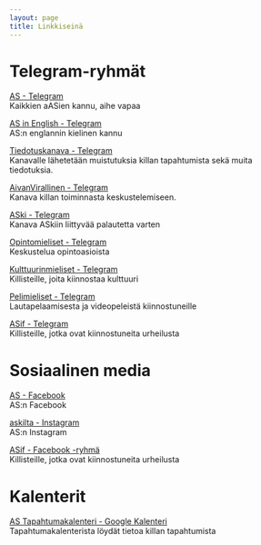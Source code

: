 ```yaml
---
layout: page
title: Linkkiseinä
---
```


# Telegram-ryhmät

[AS - Telegram](https://t.me/joinchat/D1ikST_110MuWWh8wI4IQw)<br>
Kaikkien aASien kannu, aihe vapaa

[AS in English - Telegram](https://t.me/joinchat/BzywAENaOk8UOSc1LreD5A)<br>
AS:n englannin kielinen kannu

[Tiedotuskanava - Telegram](https://t.me/automit)<br>
Kanavalle lähetetään muistutuksia killan tapahtumista sekä muita tiedotuksia.

[AivanVirallinen - Telegram](https://telegram.me/aivansama)<br>
Kanava killan toiminnasta keskustelemiseen.

[ASki - Telegram](https://t.me/joinchat/Ba4qAj8SRwuX-gKhw5ULoQ)<br>
Kanava ASkiin liittyvää palautetta varten

[Opintomieliset - Telegram](https://t.me/joinchat/A-Zy1QVPe3-d2Bq5El2TZg)<br>
Keskustelua opintoasioista

[Kulttuurinmieliset - Telegram](https://telegram.me/joinchat/A9RxtQFKNS6DdMh-6nCk2Q)<br>
Killisteille, joita kiinnostaa kulttuuri

[Pelimieliset - Telegram](https://t.me/joinchat/Ba4qAlR4Yt9KYmSppEyU3w)<br>
Lautapelaamisesta ja videopeleistä kiinnostuneille

[ASif - Telegram](https://t.me/joinchat/JYItDU9J7cVfpnAKShYmAA)<br>
Killisteille, jotka ovat kiinnostuneita urheilusta

# Sosiaalinen media

[AS - Facebook](https://www.facebook.com/askilta/)<br>
AS:n Facebook

[askilta - Instagram](https://www.instagram.com/askilta)<br>
AS:n Instagram

[ASif - Facebook -ryhmä](https://www.facebook.com/groups/670207043097846/?fref=ts)<br>
Killisteille, jotka ovat kiinnostuneita urheilusta

# Kalenterit

[AS Tapahtumakalenteri - Google Kalenteri](https://calendar.google.com/calendar/embed?src=as.tiedottaja%40gmail.com&ctz=Europe%2FHelsinki)<br>
Tapahtumakalenterista löydät tietoa killan tapahtumista
